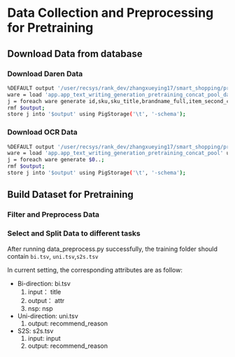 
# Data Collection and Preprocessing for Pretraining

## Download Data from database

### Download Daren Data
``` bash
%DEFAULT output '/user/recsys/rank_dev/zhangxueying17/smart_shopping/pretrain_all_select/'
ware = load 'app.app_text_writing_generation_pretraining_concat_pool_daren' using org.apache.hive.hcatalog.pig.HCatLoader();
j = foreach ware generate id,sku,sku_title,brandname_full,item_second_cate_name, attr2_value_name,recommend_theme,recommend_reason,status,source,split_tag;
rmf $output;
store j into '$output' using PigStorage('\t', '-schema');
```

### Download OCR Data
``` bash
%DEFAULT output '/user/recsys/rank_dev/zhangxueying17/smart_shopping/pretrain_ocr/'
ware = load 'app.app_text_writing_generation_pretraining_concat_pool' using org.apache.hive.hcatalog.pig.HCatLoader();
j = foreach ware generate $0..;
rmf $output;
store j into '$output' using PigStorage('\t', '-schema');
```

## Build Dataset for Pretraining
### Filter and Preprocess Data
### Select and Split Data to different tasks

After running data_preprocess.py successfully, the training folder should contain ``bi.tsv``, ``uni.tsv``,``s2s.tsv``

In current setting, the corresponding attributes are as follow:
- Bi-direction: bi.tsv
    1. input： title
    2. output： attr
    3. nsp: nsp
- Uni-direction: uni.tsv
    1. output: recommend_reason
- S2S: s2s.tsv
    1. input: input
    2. output: recommend_reason
